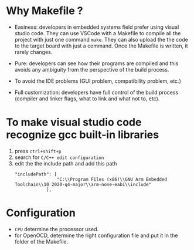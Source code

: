 # Why Makefile ?
- Easiness: developers in embedded systems field prefer using visual studio code. They can use VSCode with a Makefile to compile all the project with just one command <code>make</code>. They can also upload the the code to the target board with just a command. Once the Makefile is written, it rarely changes.

- Pure: developers can see how their programs are compiled and this avoids any ambiguity from the perspective of the build process.

- To avoid the IDE problems (GUI problem, compatibility problem, etc.)

- Full customization: developers have full control of the build process (compiler and linker flags, what to link and what not to, etc).

# To make visual studio code recognize gcc built-in libraries

1. press <code>ctrl+shift+p</code>
1. search for <code>C/C++ edit configuration</code>
1. edit the the include path and add this path
    ```
    "includePath": [
                    "C:\\Program Files (x86)\\GNU Arm Embedded Toolchain\\10 2020-q4-major\\arm-none-eabi\\include"
                ],
    ```

# Configuration

- <code>CPU</code> determine the processor used.
- for OpenOCD, determine the right configuration file and put it in the folder of the Makefile.
